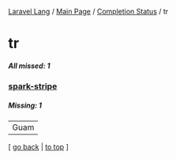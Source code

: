 [Laravel Lang](https://github.com/Laravel-Lang/lang) / [Main Page](../index.md) / [Completion Status](../status.md) / tr

# tr

##### All missed: 1


### [spark-stripe](https://github.com/Laravel-Lang/lang/blob/master/locales/tr/packages/spark-stripe.json)

##### Missing: 1

<table >
<tr><td align="left" >
Guam
</td>
</tr>

</table>


[ [go back](../status.md) | [to top](#) ]

